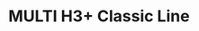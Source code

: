 --- 
title  : "MULTI H3+ Classic Line "
category   : "Multi-spindle heads for CNC machines"
headline   : " "
short_desc: "Multi-spindle head "
long_desc: " "
img   : "/images/000wm0427u2829_multi-h3-_komplett.png"
series : "/benz/wood/woodtoolingtechnologies/multispindles/"
link : "multih3plus"
---